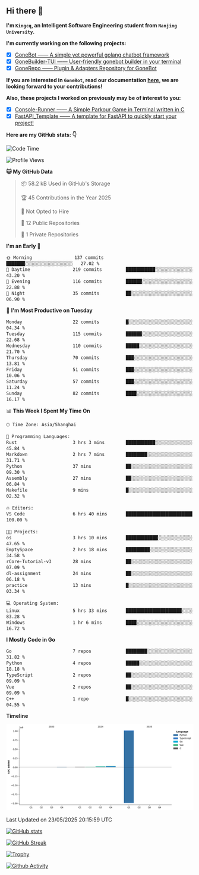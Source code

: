 ## Hi there 👋

**I'm `Kingcq`, an Intelligent Software Engineering student from `Nanjing University`.**

**I'm currently working on the following projects:**

- [x] [GoneBot —— A simple yet powerful golang chatbot framework](https://github.com/gonebot-dev/gonebot)
- [x] [GoneBuilder-TUI —— User-friendly gonebot builder in your terminal](https://github.com/gonebot-dev/gonebuilder-tui)
- [x] [GoneRepo —— Plugin & Adapters Repository for GoneBot](https://github.com/gonebot-dev/gonerepo)

**If you are interested in `GoneBot`, read our documentation [here](https://gonebot-dev.github.io/), we are looking forward to your contributions!**

**Also, these projects I worked on previously may be of interest to you:**

- [x] [Console-Runner —— A Simple Parkour Game in Terminal written in C](https://github.com/Kingcxp/Console-Runners)
- [x] [FastAPI_Template —— A template for FastAPI to quickly start your project!](https://github.com/Kingcxp/FastAPI_Template)

**Here are my GitHub stats: 👇**
<!--START_SECTION:waka-->
![Code Time](http://img.shields.io/badge/Code%20Time-1%2C706%20hrs%2016%20mins-blue)

![Profile Views](http://img.shields.io/badge/Profile%20Views-1-blue)

**🐱 My GitHub Data** 

> 📦 58.2 kB Used in GitHub's Storage 
 > 
> 🏆 45 Contributions in the Year 2025
 > 
> 🚫 Not Opted to Hire
 > 
> 📜 12 Public Repositories 
 > 
> 🔑 1 Private Repositories 
 > 
**I'm an Early 🐤** 

```text
🌞 Morning                137 commits         ███████░░░░░░░░░░░░░░░░░░   27.02 % 
🌆 Daytime                219 commits         ███████████░░░░░░░░░░░░░░   43.20 % 
🌃 Evening                116 commits         ██████░░░░░░░░░░░░░░░░░░░   22.88 % 
🌙 Night                  35 commits          ██░░░░░░░░░░░░░░░░░░░░░░░   06.90 % 
```
📅 **I'm Most Productive on Tuesday** 

```text
Monday                   22 commits          █░░░░░░░░░░░░░░░░░░░░░░░░   04.34 % 
Tuesday                  115 commits         ██████░░░░░░░░░░░░░░░░░░░   22.68 % 
Wednesday                110 commits         █████░░░░░░░░░░░░░░░░░░░░   21.70 % 
Thursday                 70 commits          ███░░░░░░░░░░░░░░░░░░░░░░   13.81 % 
Friday                   51 commits          ███░░░░░░░░░░░░░░░░░░░░░░   10.06 % 
Saturday                 57 commits          ███░░░░░░░░░░░░░░░░░░░░░░   11.24 % 
Sunday                   82 commits          ████░░░░░░░░░░░░░░░░░░░░░   16.17 % 
```


📊 **This Week I Spent My Time On** 

```text
🕑︎ Time Zone: Asia/Shanghai

💬 Programming Languages: 
Rust                     3 hrs 3 mins        ███████████░░░░░░░░░░░░░░   45.84 % 
Markdown                 2 hrs 7 mins        ████████░░░░░░░░░░░░░░░░░   31.71 % 
Python                   37 mins             ██░░░░░░░░░░░░░░░░░░░░░░░   09.30 % 
Assembly                 27 mins             ██░░░░░░░░░░░░░░░░░░░░░░░   06.84 % 
Makefile                 9 mins              █░░░░░░░░░░░░░░░░░░░░░░░░   02.32 % 

🔥 Editors: 
VS Code                  6 hrs 40 mins       █████████████████████████   100.00 % 

🐱‍💻 Projects: 
os                       3 hrs 10 mins       ████████████░░░░░░░░░░░░░   47.65 % 
EmptySpace               2 hrs 18 mins       █████████░░░░░░░░░░░░░░░░   34.58 % 
rCore-Tutorial-v3        28 mins             ██░░░░░░░░░░░░░░░░░░░░░░░   07.09 % 
dl-assignment            24 mins             ██░░░░░░░░░░░░░░░░░░░░░░░   06.18 % 
practice                 13 mins             █░░░░░░░░░░░░░░░░░░░░░░░░   03.34 % 

💻 Operating System: 
Linux                    5 hrs 33 mins       █████████████████████░░░░   83.28 % 
Windows                  1 hr 6 mins         ████░░░░░░░░░░░░░░░░░░░░░   16.72 % 
```

**I Mostly Code in Go** 

```text
Go                       7 repos             ████████░░░░░░░░░░░░░░░░░   31.82 % 
Python                   4 repos             █████░░░░░░░░░░░░░░░░░░░░   18.18 % 
TypeScript               2 repos             ██░░░░░░░░░░░░░░░░░░░░░░░   09.09 % 
Vue                      2 repos             ██░░░░░░░░░░░░░░░░░░░░░░░   09.09 % 
C++                      1 repo              █░░░░░░░░░░░░░░░░░░░░░░░░   04.55 % 
```



**Timeline**

![Lines of Code chart](https://raw.githubusercontent.com/Kingcxp/Kingcxp/main/assets/bar_graph.png)


 Last Updated on 23/05/2025 20:15:59 UTC
<!--END_SECTION:waka-->

[![GitHub stats](https://github-readme-stats.vercel.app/api?username=Kingcxp&show_icons=true&count_private=true&theme=aura&hide_border=true&icon_color=FF4500&text_color=76EE00)](https://github.com/anuraghazra/github-readme-stats)    

[![GitHub Streak](https://github-readme-streak-stats.herokuapp.com/?user=Kingcxp&hide_border=true&theme=catppuccin-macchiato)](https://git.io/streak-stats)

[![Trophy](https://github-profile-trophy.vercel.app/?username=Kingcxp&theme=dracula)](https://github.com/ryo-ma/github-profile-trophy)

[![Github Activity](https://github-readme-activity-graph.vercel.app/graph?username=Kingcxp&theme=tokyo-night&hide_border=true)](https://github.com/ashutosh00710/github-readme-activity-graph)